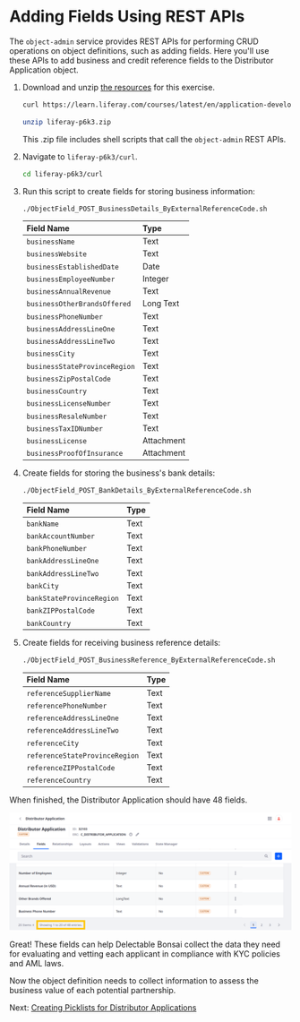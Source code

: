 # Adding Fields Using REST APIs

The `object-admin` service provides REST APIs for performing CRUD operations on object definitions, such as adding fields. Here you'll use these APIs to add business and credit reference fields to the Distributor Application object.

1. Download and unzip [the resources](./liferay-p6k3.zip) for this exercise.

   ```bash
   curl https://learn.liferay.com/courses/latest/en/application-development/modeling-data-structures/adding-fields-using-rest-apis/liferay-p6k3.zip -O
   ```

   ```bash
   unzip liferay-p6k3.zip
   ```

   This .zip file includes shell scripts that call the `object-admin` REST APIs.

1. Navigate to `liferay-p6k3/curl`.

   ```bash
   cd liferay-p6k3/curl
   ```

1. Run this script to create fields for storing business information:

   ```bash
   ./ObjectField_POST_BusinessDetails_ByExternalReferenceCode.sh
   ```

   | Field Name                     | Type                 |
   |:-------------------------------|:---------------------|
   | `businessName`                 | Text                 |
   | `businessWebsite`              | Text                 |
   | `businessEstablishedDate`      | Date                 |
   | `businessEmployeeNumber`       | Integer              |
   | `businessAnnualRevenue`        | Text                 |
   | `businessOtherBrandsOffered`   | Long Text            |
   | `businessPhoneNumber`          | Text                 |
   | `businessAddressLineOne`       | Text                 |
   | `businessAddressLineTwo`       | Text                 |
   | `businessCity`                 | Text                 |
   | `businessStateProvinceRegion`  | Text                 |
   | `businessZipPostalCode`        | Text                 |
   | `businessCountry`              | Text                 |
   | `businessLicenseNumber`        | Text                 |
   | `businessResaleNumber`         | Text                 |
   | `businessTaxIDNumber`          | Text                 |
   | `businessLicense`              | Attachment           |
   | `businessProofOfInsurance`     | Attachment           |

1. Create fields for storing the business's bank details:

   ```bash
   ./ObjectField_POST_BankDetails_ByExternalReferenceCode.sh
   ```

   | Field Name                | Type |
   |:--------------------------|:-----|
   | `bankName`                | Text |
   | `bankAccountNumber`       | Text |
   | `bankPhoneNumber`         | Text |
   | `bankAddressLineOne`      | Text |
   | `bankAddressLineTwo`      | Text |
   | `bankCity`                | Text |
   | `bankStateProvinceRegion` | Text |
   | `bankZIPPostalCode`       | Text |
   | `bankCountry`             | Text |

1. Create fields for receiving business reference details:

   ```bash
   ./ObjectField_POST_BusinessReference_ByExternalReferenceCode.sh
   ```

   | Field Name                     | Type |
   |:-------------------------------|:-----|
   | `referenceSupplierName`        | Text |
   | `referencePhoneNumber`         | Text |
   | `referenceAddressLineOne`      | Text |
   | `referenceAddressLineTwo`      | Text |
   | `referenceCity`                | Text |
   | `referenceStateProvinceRegion` | Text |
   | `referenceZIPPostalCode`       | Text |
   | `referenceCountry`             | Text |

When finished, the Distributor Application should have 48 fields.

![The Distributor Application object should have 48 fields.](./adding-fields-using-rest-apis/images/01.png)

Great! These fields can help Delectable Bonsai collect the data they need for evaluating and vetting each applicant in compliance with KYC policies and AML laws.

Now the object definition needs to collect information to assess the business value of each potential partnership.

Next: [Creating Picklists for Distributor Applications](./creating-picklists-for-distributor-applications.md)
